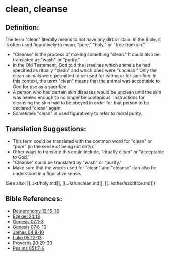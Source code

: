 # clean, cleanse #

## Definition: ##

The term "clean" literally means to not have any dirt or stain. In the Bible, it is often used figuratively to mean, "pure," "holy," or "free from sin."

* "Cleanse" is the process of making something "clean." It could also be translated as "wash" or "purify."
* In the Old Testament, God told the Israelites which animals he had specified as ritually "clean" and which ones were "unclean." Only the clean animals were permitted to be used for eating or for sacrifice. In this context, the term "clean" means that the animal was acceptable to God for use as a sacrifice.
* A person who had certain skin diseases would be unclean until the skin was healed enough to no longer be contagious. Instructions for cleansing the skin had to be obeyed in order for that person to be declared "clean" again.
* Sometimes "clean" is used figuratively to refer to moral purity.

## Translation Suggestions: ##

* This term could be translated with the common word for "clean" or "pure" (in the sense of being not dirty).
* Other ways to translate this could include, "ritually clean" or "acceptable to God."
* "Cleanse" could be translated by "wash" or "purify."
* Make sure that the words used for "clean" and "cleanse" can also be understood in a figurative sense.

(See also: [[../kt/holy.md]], [[../kt/unclean.md]], [[../other/sacrifice.md]])

## Bible References: ##

* [Deuteronomy 12:15-16](en/tn/deu/help/12/15)
* [Ezekiel 24:13](en/tn/ezk/help/24/13)
* [Genesis 07:1-3](en/tn/gen/help/07/01)
* [Genesis 07:8-10](en/tn/gen/help/07/08)
* [James 04:8-10](en/tn/jas/help/04/08)
* [Luke 05:12-13](en/tn/luk/help/05/12)
* [Proverbs 20:29-30](en/tn/pro/help/20/29)
* [Psalms 051:7-9](en/tn/psa/help/51/07)